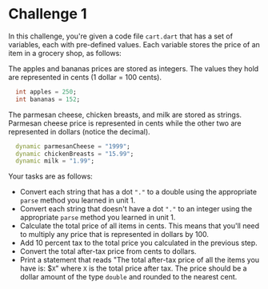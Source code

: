 # Challenge 1

In this challenge, you're given a code file `cart.dart` that has a set of variables, each with pre-defined values. Each variable stores the price of an item in a grocery shop, as follows:

The apples and bananas prices are stored as integers. The values they hold are represented in cents (1 dollar = 100 cents).
```dart
  int apples = 250;
  int bananas = 152;
```
The parmesan cheese, chicken breasts, and milk are stored as strings. Parmesan cheese price is represented in cents while the other two are represented in dollars (notice the decimal).
```dart
  dynamic parmesanCheese = "1999";
  dynamic chickenBreasts = "15.99";
  dynamic milk = "1.99";
```

Your tasks are as follows:
- Convert each string that has a dot `"."` to a double using the appropriate `parse` method you learned in unit 1.
- Convert each string that doesn't have a dot `"."`  to an integer using the appropriate `parse` method you learned in unit 1.
- Calculate the total price of all items in cents. This means that you'll need to multiply any price that is represented in dollars by 100.
- Add 10 percent tax to the total price you calculated in the previous step.
- Convert the total after-tax price from cents to dollars.
- Print a statement that reads "The total after-tax price of all the items you have is: $`X`" where `X` is the total price after tax. The price should be a dollar amount of the type `double` and rounded to the nearest cent.

